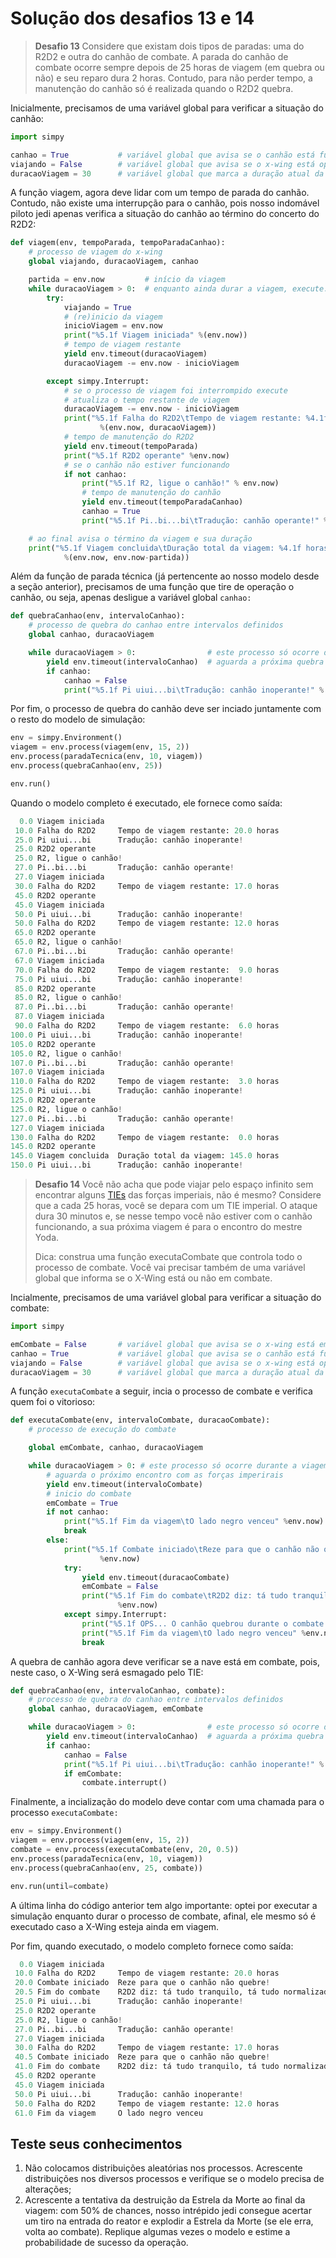 # Solução dos desafios 13 e 14

> **Desafio 13** Considere que existam dois tipos de paradas: uma do R2D2 e outra do canhão de combate. A parada do canhão de combate ocorre sempre depois de 25 horas de viagem \(em quebra ou não\) e seu reparo dura 2 horas. Contudo, para não perder tempo, a manutenção do canhão só é realizada quando o R2D2 quebra.

Inicialmente, precisamos de uma variável global para verificar a situação do canhão:

```python
import simpy

canhao = True           # variável global que avisa se o canhão está funcionando
viajando = False        # variável global que avisa se o x-wing está operando
duracaoViagem = 30      # variável global que marca a duração atual da viagem
```

A função viagem, agora deve lidar com um tempo de parada do canhão. Contudo, não existe uma interrupção para o canhão, pois nosso indomável piloto jedi apenas verifica a situação do canhão ao término do concerto do R2D2:

```python
def viagem(env, tempoParada, tempoParadaCanhao):
    # processo de viagem do x-wing
    global viajando, duracaoViagem, canhao

    partida = env.now         # início da viagem
    while duracaoViagem > 0:  # enquanto ainda durar a viagem, execute:
        try:
            viajando = True
            # (re)inicio da viagem
            inicioViagem = env.now 
            print("%5.1f Viagem iniciada" %(env.now))
            # tempo de viagem restante
            yield env.timeout(duracaoViagem) 
            duracaoViagem -= env.now - inicioViagem

        except simpy.Interrupt:
            # se o processo de viagem foi interrompido execute
            # atualiza o tempo restante de viagem
            duracaoViagem -= env.now - inicioViagem 
            print("%5.1f Falha do R2D2\tTempo de viagem restante: %4.1f horas" 
                    %(env.now, duracaoViagem))
            # tempo de manutenção do R2D2
            yield env.timeout(tempoParada)
            print("%5.1f R2D2 operante" %env.now)
            # se o canhão não estiver funcionando
            if not canhao:
                print("%5.1f R2, ligue o canhão!" % env.now)
                # tempo de manutenção do canhão
                yield env.timeout(tempoParadaCanhao)
                canhao = True
                print("%5.1f Pi..bi...bi\tTradução: canhão operante!" % env.now)

    # ao final avisa o término da viagem e sua duração
    print("%5.1f Viagem concluida\tDuração total da viagem: %4.1f horas" 
            %(env.now, env.now-partida))
```

Além da função de parada técnica \(já pertencente ao nosso modelo desde a seção anterior\), precisamos de uma função que tire de operação o canhão, ou seja, apenas desligue a variável global `canhao:`

```python
def quebraCanhao(env, intervaloCanhao):
    # processo de quebra do canhao entre intervalos definidos
    global canhao, duracaoViagem

    while duracaoViagem > 0:                # este processo só ocorre durante a viagem
        yield env.timeout(intervaloCanhao)  # aguarda a próxima quebra do canhao
        if canhao:
            canhao = False
            print("%5.1f Pi uiui...bi\tTradução: canhão inoperante!" % (env.now))
```

Por fim, o processo de quebra do canhão deve ser inciado juntamente com o resto do modelo de simulação:

```python
env = simpy.Environment()
viagem = env.process(viagem(env, 15, 2))
env.process(paradaTecnica(env, 10, viagem))
env.process(quebraCanhao(env, 25))

env.run()
```

Quando o modelo completo é executado, ele fornece como saída:

```python
  0.0 Viagem iniciada
 10.0 Falha do R2D2     Tempo de viagem restante: 20.0 horas
 25.0 Pi uiui...bi      Tradução: canhão inoperante!
 25.0 R2D2 operante
 25.0 R2, ligue o canhão!
 27.0 Pi..bi...bi       Tradução: canhão operante!
 27.0 Viagem iniciada
 30.0 Falha do R2D2     Tempo de viagem restante: 17.0 horas
 45.0 R2D2 operante
 45.0 Viagem iniciada
 50.0 Pi uiui...bi      Tradução: canhão inoperante!
 50.0 Falha do R2D2     Tempo de viagem restante: 12.0 horas
 65.0 R2D2 operante
 65.0 R2, ligue o canhão!
 67.0 Pi..bi...bi       Tradução: canhão operante!
 67.0 Viagem iniciada
 70.0 Falha do R2D2     Tempo de viagem restante:  9.0 horas
 75.0 Pi uiui...bi      Tradução: canhão inoperante!
 85.0 R2D2 operante
 85.0 R2, ligue o canhão!
 87.0 Pi..bi...bi       Tradução: canhão operante!
 87.0 Viagem iniciada
 90.0 Falha do R2D2     Tempo de viagem restante:  6.0 horas
100.0 Pi uiui...bi      Tradução: canhão inoperante!
105.0 R2D2 operante
105.0 R2, ligue o canhão!
107.0 Pi..bi...bi       Tradução: canhão operante!
107.0 Viagem iniciada
110.0 Falha do R2D2     Tempo de viagem restante:  3.0 horas
125.0 Pi uiui...bi      Tradução: canhão inoperante!
125.0 R2D2 operante
125.0 R2, ligue o canhão!
127.0 Pi..bi...bi       Tradução: canhão operante!
127.0 Viagem iniciada
130.0 Falha do R2D2     Tempo de viagem restante:  0.0 horas
145.0 R2D2 operante
145.0 Viagem concluida  Duração total da viagem: 145.0 horas
150.0 Pi uiui...bi      Tradução: canhão inoperante!
```

> **Desafio 14** Você não acha que pode viajar pelo espaço infinito sem encontrar alguns [TIEs](https://en.wikipedia.org/wiki/TIE_fighter) das forças imperiais, não é mesmo? Considere que a cada 25 horas, você se depara com um TIE imperial. O ataque dura 30 minutos e, se nesse tempo você não estiver com o canhão funcionando, a sua próxima viagem é para o encontro do mestre Yoda.
>
> Dica: construa uma função executaCombate que controla todo o processo de combate. Você vai precisar também de uma variável global que informa se o X-Wing está ou não em combate.

Incialmente, precisamos de uma variável global para verificar a situação do combate:

```python
import simpy

emCombate = False       # variável global que avisa se o x-wing está em combate
canhao = True           # variável global que avisa se o canhão está funcionando
viajando = False        # variável global que avisa se o x-wing está operando
duracaoViagem = 30      # variável global que marca a duração atual da viagem
```

A função `executaCombate` a seguir, incia o processo de combate e verifica quem foi o vitorioso:

```python
def executaCombate(env, intervaloCombate, duracaoCombate):
    # processo de execução do combate

    global emCombate, canhao, duracaoViagem

    while duracaoViagem > 0: # este processo só ocorre durante a viagem
        # aguarda o próximo encontro com as forças imperirais
        yield env.timeout(intervaloCombate)
        # inicio do combate
        emCombate = True 
        if not canhao:
            print("%5.1f Fim da viagem\tO lado negro venceu" %env.now)
            break
        else:
            print("%5.1f Combate iniciado\tReze para que o canhão não quebre!"
                    %env.now)
            try:
                yield env.timeout(duracaoCombate)
                emCombate = False
                print("%5.1f Fim do combate\tR2D2 diz: tá tudo tranquilo, tá tudo normalizado."
                        %env.now)
            except simpy.Interrupt:
                print("%5.1f OPS... O canhão quebrou durante o combate." %env.now)
                print("%5.1f Fim da viagem\tO lado negro venceu" %env.now)
                break
```

A quebra de canhão agora deve verificar se a nave está em combate, pois, neste caso, o X-Wing será esmagado pelo TIE:

```python
def quebraCanhao(env, intervaloCanhao, combate):
    # processo de quebra do canhao entre intervalos definidos
    global canhao, duracaoViagem, emCombate

    while duracaoViagem > 0:                # este processo só ocorre durante a viagem
        yield env.timeout(intervaloCanhao)  # aguarda a próxima quebra do canhao
        if canhao:
            canhao = False
            print("%5.1f Pi uiui...bi\tTradução: canhão inoperante!" % (env.now))
            if emCombate:
                combate.interrupt()
```

Finalmente, a incialização do modelo deve contar com uma chamada para o processo `executaCombate:`

```python
env = simpy.Environment()
viagem = env.process(viagem(env, 15, 2))
combate = env.process(executaCombate(env, 20, 0.5))
env.process(paradaTecnica(env, 10, viagem))
env.process(quebraCanhao(env, 25, combate))

env.run(until=combate)
```

A última linha do código anterior tem algo importante: optei por executar a simulação enquanto durar o processo de combate, afinal, ele mesmo só é executado caso a X-Wing esteja ainda em viagem.

Por fim, quando executado, o modelo completo fornece como saída:

```python
  0.0 Viagem iniciada
 10.0 Falha do R2D2     Tempo de viagem restante: 20.0 horas
 20.0 Combate iniciado  Reze para que o canhão não quebre!
 20.5 Fim do combate    R2D2 diz: tá tudo tranquilo, tá tudo normalizado.
 25.0 Pi uiui...bi      Tradução: canhão inoperante!
 25.0 R2D2 operante
 25.0 R2, ligue o canhão!
 27.0 Pi..bi...bi       Tradução: canhão operante!
 27.0 Viagem iniciada
 30.0 Falha do R2D2     Tempo de viagem restante: 17.0 horas
 40.5 Combate iniciado  Reze para que o canhão não quebre!
 41.0 Fim do combate    R2D2 diz: tá tudo tranquilo, tá tudo normalizado.
 45.0 R2D2 operante
 45.0 Viagem iniciada
 50.0 Pi uiui...bi      Tradução: canhão inoperante!
 50.0 Falha do R2D2     Tempo de viagem restante: 12.0 horas
 61.0 Fim da viagem     O lado negro venceu
```

## Teste seus conhecimentos

1. Não colocamos distribuições aleatórias nos processos. Acrescente distribuições nos diversos processos e verifique se o modelo precisa de alterações;
2. Acrescente a tentativa da destruição da Estrela da Morte ao final da viagem: com 50% de chances, nosso intrépido jedi consegue acertar um tiro na entrada do reator e explodir a Estrela da Morte \(se ele erra, volta ao combate\). Replique algumas vezes o modelo e estime a probabilidade de sucesso da operação.

